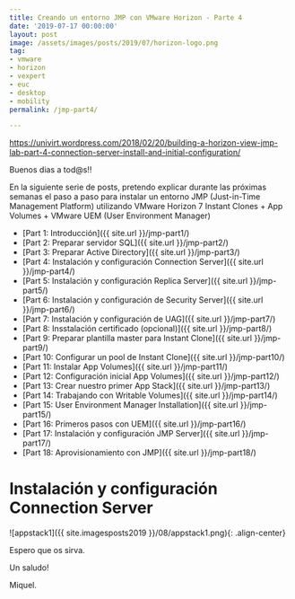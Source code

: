 ```yaml
---
title: Creando un entorno JMP con VMware Horizon - Parte 4
date: '2019-07-17 00:00:00'
layout: post
image: /assets/images/posts/2019/07/horizon-logo.png
tag:
- vmware
- horizon
- vexpert
- euc
- desktop
- mobility
permalink: /jmp-part4/

---
```


https://univirt.wordpress.com/2018/02/20/building-a-horizon-view-jmp-lab-part-4-connection-server-install-and-initial-configuration/

Buenos dias a tod@s!!

En la siguiente serie de posts, pretendo explicar durante las próximas semanas el paso a paso para instalar un entorno JMP (Just-in-Time Management Platform) utilizando VMware Horizon 7 Instant Clones + App Volumes + VMware UEM (User Environment Manager) 

- [Part 1: Introducción]({{ site.url }}/jmp-part1/)
- [Part 2: Preparar servidor SQL]({{ site.url }}/jmp-part2/)
- [Part 3: Preparar Active Directory]({{ site.url }}/jmp-part3/)
- [Part 4: Instalación y configuración Connection Server]({{ site.url }}/jmp-part4/)
- [Part 5: Instalación y configuración Replica Server]({{ site.url }}/jmp-part5/)
- [Part 6: Instalación y configuración de Security Server]({{ site.url }}/jmp-part6/)
- [Part 7: Instalación y configuración de UAG]({{ site.url }}/jmp-part7/)
- [Part 8: Insstalación certificado (opcional)]({{ site.url }}/jmp-part8/)
- [Part 9: Preparar plantilla master para Instant Clone]({{ site.url }}/jmp-part9/)
- [Part 10: Configurar un pool de Instant Clone]({{ site.url }}/jmp-part10/)
- [Part 11: Instalar App Volumes]({{ site.url }}/jmp-part11/)
- [Part 12: Configuración inicial App Volumes]({{ site.url }}/jmp-part12/)
- [Part 13: Crear nuestro primer App Stack]({{ site.url }}/jmp-part13/)
- [Part 14: Trabajando con Writable Volumes]({{ site.url }}/jmp-part14/)
- [Part 15: User Environment Manager Installation]({{ site.url }}/jmp-part15/)
- [Part 16: Primeros pasos con UEM]({{ site.url }}/jmp-part16/)
- [Part 17: Instalación y configuración JMP Server]({{ site.url }}/jmp-part17/)
- [Part 18: Aprovisionamiento con JMP]({{ site.url }}/jmp-part18/)

# Instalación y configuración Connection Server

![appstack1]({{ site.imagesposts2019 }}/08/appstack1.png){: .align-center}






Espero que os sirva.

Un saludo!

Miquel.


